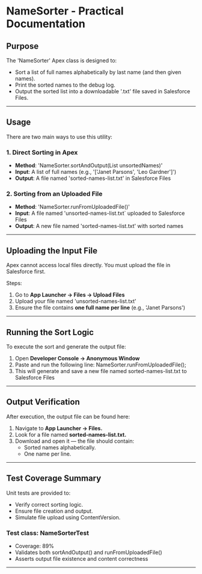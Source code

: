 # NameSorter - Practical Documentation

## Purpose

The 'NameSorter' Apex class is designed to:

- Sort a list of full names alphabetically by last name (and then given names).
- Print the sorted names to the debug log.
- Output the sorted list into a downloadable '.txt' file saved in Salesforce Files.

---

## Usage

There are two main ways to use this utility:

### 1. Direct Sorting in Apex

- **Method**: 'NameSorter.sortAndOutput(List<String> unsortedNames)'
- **Input**: A list of full names (e.g., '['Janet Parsons', 'Leo Gardner']')
- **Output**: A file named 'sorted-names-list.txt' in Salesforce Files

### 2. Sorting from an Uploaded File

- **Method**: 'NameSorter.runFromUploadedFile()'
- **Input**: A file named 'unsorted-names-list.txt` uploaded to Salesforce Files
- **Output**: A new file named 'sorted-names-list.txt' with sorted names

---

## Uploading the Input File

Apex cannot access local files directly. You must upload the file in Salesforce first.

Steps:

1. Go to **App Launcher → Files → Upload Files**
2. Upload your file named 'unsorted-names-list.txt'
3. Ensure the file contains **one full name per line** (e.g., 'Janet Parsons')

---

## Running the Sort Logic

To execute the sort and generate the output file:

1. Open **Developer Console → Anonymous Window**
2. Paste and run the following line:
   NameSorter.runFromUploadedFile();
3. This will generate and save a new file named sorted-names-list.txt to Salesforce Files

---

## Output Verification

After execution, the output file can be found here:

1.	Navigate to **App Launcher → Files.**
2.	Look for a file named **sorted-names-list.txt.**
3.	Download and open it — the file should contain:
    - Sorted names alphabetically.
    - One name per line.

---

## Test Coverage Summary

Unit tests are provided to:
-	Verify correct sorting logic.
-	Ensure file creation and output.
-	Simulate file upload using ContentVersion.

### Test class: NameSorterTest
-	Coverage: 89%
-	Validates both sortAndOutput() and runFromUploadedFile()
-	Asserts output file existence and content correctness


---


